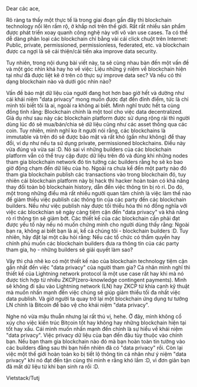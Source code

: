 Dear các ace,

Rõ ràng ta thấy một thực tế là trong giai đoạn gần đây thì blockchain technology nổi lên rầm rộ, ở khắp nơi trên thế giới. Rất rất nhiều sản phẩm được phát triển xoay quanh công nghệ này với vô vàn use cases. Ta có thể dễ dàng phân loại các blockchain chỉ bằng vài cái click chuột trên Internet: Public, private, permissioned, permissionless, federated, etc. và blockchain được ca ngợi là sẽ cải thiện/cải tiến aka improve data security.


Tuy nhiên, trong nội dung bài viết này, ta sẽ cùng nhau bàn đến một vấn đề và một góc nhìn khá hay ho về việc: Liệu những ý niệm về blockchain hiện tại như đã được liệt kê ở trên có thực sự improve data sec? Và nếu có thì dạng blockchain nào và dưới góc nhìn nào?

Vấn đề bảo mật dữ liệu của người đang hot hơn bao giờ hết và dường như cái khái niệm "data privacy" mong muốn được đạt đến đỉnh điểm, tức là chỉ mình tôi biết tôi là ai, ngoài ra không ai biết. Mình nghĩ trước hết ta cùng đồng tình rằng: Blockchain chính là một tool cho việc data decentralized. Giả dụ như sau này các blockchain platform được sử dụng rộng rãi thì người dùng lúc đó sẽ mua/bán/chia sẻ dữ liệu cũng như các asset thông qua các coin. Tuy nhiên, mình nghĩ ko ít người nói rằng, các blockchains là immutable và trên đó sẽ được bảo mật và rất khó (gần như không) để thay đổi, ví dụ như nếu ta sử dụng private, permissioned blockchains. Điều này vừa đúng và vừa sai :D. Nó sai vì những builders của các blockchain platform vẫn có thể truy cập được dữ liệu trên đó và đúng khi những nodes tham gia blockchain network đó tin tưởng các builders rằng họ sẽ ko bao giờ động chạm đến dữ liệu của họ. Ngoài ra chưa kể đến một party nào đó tham gia blockchain publish các transactions vào trong blockchain đó, tuy nhiên cái blockchain platform này bị hack thì hacker hoàn toàn có khả năng thay đổi toàn bộ blockchain history, dẫn đến việc thông tin bị rò rỉ. Do đó, một trong những điều mà rất nhiều người quan tâm chính là việc làm thế nào để giảm thiểu việc publish các thông tin của các party đến các blockchain builders. Nếu như việc publish này được tối thiểu hóa thì nó đồng nghĩa với việc các blockchian sẽ ngày càng tiệm cận đến "data privacy" và khả năng rò rỉ thông tin sẽ giảm bớt. Các thiết kế của các blockchain cần phải đạt được yếu tố này nếu nó muốn chứng minh cho người dùng thấy rằng: Ngoài bạn ra, không ai biết bạn là ai, kể cả chúng tôi - blockchain builders :D. Tuy nhiên, hãy đặt lại một câu hỏi rằng: Nếu các tổ chức có thẩm quyền hay chính phủ muốn các blockchain builders đưa ra thông tin của các party tham gia, họ - những builders sẽ giải quyết làm sao? 

Vậy thì chả nhẽ ko có một thiết kế nào của blockchain technology tiệm cận gần nhất đến việc "data privacy" của người tham gia? Cá nhân mình nghĩ thì thiết kế của Lightning network protocol là một use case rất hay khi mà nó được tích hợp từ nhiều ZKCP(zero-knowledge contingent payments). Mình sẽ không đi sâu vào Lightning network (LN) hay ZKCP từ khía cạnh kỹ thuật mà muốn nhấn mạnh đến việc chúng sẽ giúp giảm thiểu tối đa nhất việc data publish. Và giờ người ta quay trở lại một blockchain ứng dụng tư tưởng LN chính là Bitcoin để bảo vệ cho khái niệm "data privacy".

Nghe nó vừa mâu thuẫn nhưng lại rất thú vị, hehe. Ở đây, mình không cổ xúy cho việc kiến trúc Bitcoin tốt hay không hay những blockchain hiện tại tốt hay xấu. Cái mình muốn nhấn mạnh đến chính là sự hiểu về khái niệm "data privacy". Việc privacy dữ liệu của bạn đến đâu tùy thuộc vào chính bạn. Nếu bạn tham gia blockchain nào đó mà bạn hoàn toàn tin tưởng vào các builders đằng sau thì bạn hiển nhiên đã có "data privacy" rồi. Còn lại việc một thế giới hoàn toàn ko bị tiết lộ thông tin cá nhân như ý niệm "data privacy" khi nó đạt đến tận cùng thì mình e rằng khó lắm :D, vì đơn giản bạn đã mất dữ liệu từ khi bạn sinh ra rồi :D.

Vietstack/Tutj
